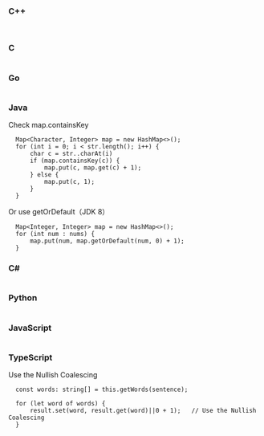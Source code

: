 ### C++
```


```
### C
```

```

### Go
```
```
### Java
Check map.containsKey
```
  Map<Character, Integer> map = new HashMap<>();
  for (int i = 0; i < str.length(); i++) {
      char c = str..charAt(i)
      if (map.containsKey(c)) {
          map.put(c, map.get(c) + 1);
      } else {
          map.put(c, 1);
      }
  }
```
Or use getOrDefault（JDK 8）
```
  Map<Integer, Integer> map = new HashMap<>();
  for (int num : nums) {
      map.put(num, map.getOrDefault(num, 0) + 1);
  }
```

### C#
```  

```
### Python
```

```


### JavaScript
```
```
### TypeScript
Use the Nullish Coalescing
```
  const words: string[] = this.getWords(sentence);

  for (let word of words) {
      result.set(word, result.get(word)||0 + 1);   // Use the Nullish Coalescing
  }
```